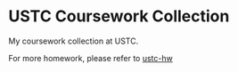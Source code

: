 # USTC Coursework Collection

My coursework collection at USTC.

For more homework, please refer to [ustc-hw](https://github.com/Fr4nk1inCs/ustc-hw)
